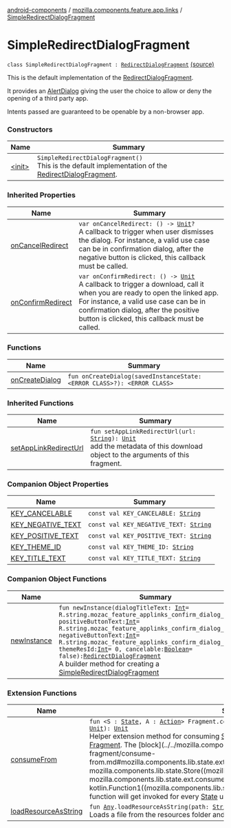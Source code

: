 [android-components](../../index.md) / [mozilla.components.feature.app.links](../index.md) / [SimpleRedirectDialogFragment](./index.md)

# SimpleRedirectDialogFragment

`class SimpleRedirectDialogFragment : `[`RedirectDialogFragment`](../-redirect-dialog-fragment/index.md) [(source)](https://github.com/mozilla-mobile/android-components/blob/master/components/feature/app-links/src/main/java/mozilla/components/feature/app/links/SimpleRedirectDialogFragment.kt#L23)

This is the default implementation of the [RedirectDialogFragment](../-redirect-dialog-fragment/index.md).

It provides an [AlertDialog](#) giving the user the choice to allow or deny the opening of a
third party app.

Intents passed are guaranteed to be openable by a non-browser app.

### Constructors

| Name | Summary |
|---|---|
| [&lt;init&gt;](-init-.md) | `SimpleRedirectDialogFragment()`<br>This is the default implementation of the [RedirectDialogFragment](../-redirect-dialog-fragment/index.md). |

### Inherited Properties

| Name | Summary |
|---|---|
| [onCancelRedirect](../-redirect-dialog-fragment/on-cancel-redirect.md) | `var onCancelRedirect: () -> `[`Unit`](https://kotlinlang.org/api/latest/jvm/stdlib/kotlin/-unit/index.html)`?`<br>A callback to trigger when user dismisses the dialog. For instance, a valid use case can be in confirmation dialog, after the negative button is clicked, this callback must be called. |
| [onConfirmRedirect](../-redirect-dialog-fragment/on-confirm-redirect.md) | `var onConfirmRedirect: () -> `[`Unit`](https://kotlinlang.org/api/latest/jvm/stdlib/kotlin/-unit/index.html)<br>A callback to trigger a download, call it when you are ready to open the linked app. For instance, a valid use case can be in confirmation dialog, after the positive button is clicked, this callback must be called. |

### Functions

| Name | Summary |
|---|---|
| [onCreateDialog](on-create-dialog.md) | `fun onCreateDialog(savedInstanceState: <ERROR CLASS>?): <ERROR CLASS>` |

### Inherited Functions

| Name | Summary |
|---|---|
| [setAppLinkRedirectUrl](../-redirect-dialog-fragment/set-app-link-redirect-url.md) | `fun setAppLinkRedirectUrl(url: `[`String`](https://kotlinlang.org/api/latest/jvm/stdlib/kotlin/-string/index.html)`): `[`Unit`](https://kotlinlang.org/api/latest/jvm/stdlib/kotlin/-unit/index.html)<br>add the metadata of this download object to the arguments of this fragment. |

### Companion Object Properties

| Name | Summary |
|---|---|
| [KEY_CANCELABLE](-k-e-y_-c-a-n-c-e-l-a-b-l-e.md) | `const val KEY_CANCELABLE: `[`String`](https://kotlinlang.org/api/latest/jvm/stdlib/kotlin/-string/index.html) |
| [KEY_NEGATIVE_TEXT](-k-e-y_-n-e-g-a-t-i-v-e_-t-e-x-t.md) | `const val KEY_NEGATIVE_TEXT: `[`String`](https://kotlinlang.org/api/latest/jvm/stdlib/kotlin/-string/index.html) |
| [KEY_POSITIVE_TEXT](-k-e-y_-p-o-s-i-t-i-v-e_-t-e-x-t.md) | `const val KEY_POSITIVE_TEXT: `[`String`](https://kotlinlang.org/api/latest/jvm/stdlib/kotlin/-string/index.html) |
| [KEY_THEME_ID](-k-e-y_-t-h-e-m-e_-i-d.md) | `const val KEY_THEME_ID: `[`String`](https://kotlinlang.org/api/latest/jvm/stdlib/kotlin/-string/index.html) |
| [KEY_TITLE_TEXT](-k-e-y_-t-i-t-l-e_-t-e-x-t.md) | `const val KEY_TITLE_TEXT: `[`String`](https://kotlinlang.org/api/latest/jvm/stdlib/kotlin/-string/index.html) |

### Companion Object Functions

| Name | Summary |
|---|---|
| [newInstance](new-instance.md) | `fun newInstance(dialogTitleText: `[`Int`](https://kotlinlang.org/api/latest/jvm/stdlib/kotlin/-int/index.html)` = R.string.mozac_feature_applinks_confirm_dialog_title, positiveButtonText: `[`Int`](https://kotlinlang.org/api/latest/jvm/stdlib/kotlin/-int/index.html)` = R.string.mozac_feature_applinks_confirm_dialog_confirm, negativeButtonText: `[`Int`](https://kotlinlang.org/api/latest/jvm/stdlib/kotlin/-int/index.html)` = R.string.mozac_feature_applinks_confirm_dialog_deny, themeResId: `[`Int`](https://kotlinlang.org/api/latest/jvm/stdlib/kotlin/-int/index.html)` = 0, cancelable: `[`Boolean`](https://kotlinlang.org/api/latest/jvm/stdlib/kotlin/-boolean/index.html)` = false): `[`RedirectDialogFragment`](../-redirect-dialog-fragment/index.md)<br>A builder method for creating a [SimpleRedirectDialogFragment](./index.md) |

### Extension Functions

| Name | Summary |
|---|---|
| [consumeFrom](../../mozilla.components.lib.state.ext/androidx.fragment.app.-fragment/consume-from.md) | `fun <S : `[`State`](../../mozilla.components.lib.state/-state.md)`, A : `[`Action`](../../mozilla.components.lib.state/-action.md)`> Fragment.consumeFrom(store: `[`Store`](../../mozilla.components.lib.state/-store/index.md)`<`[`S`](../../mozilla.components.lib.state.ext/androidx.fragment.app.-fragment/consume-from.md#S)`, `[`A`](../../mozilla.components.lib.state.ext/androidx.fragment.app.-fragment/consume-from.md#A)`>, block: (`[`S`](../../mozilla.components.lib.state.ext/androidx.fragment.app.-fragment/consume-from.md#S)`) -> `[`Unit`](https://kotlinlang.org/api/latest/jvm/stdlib/kotlin/-unit/index.html)`): `[`Unit`](https://kotlinlang.org/api/latest/jvm/stdlib/kotlin/-unit/index.html)<br>Helper extension method for consuming [State](../../mozilla.components.lib.state/-state.md) from a [Store](../../mozilla.components.lib.state/-store/index.md) sequentially in order inside a [Fragment](#). The [block](../../mozilla.components.lib.state.ext/androidx.fragment.app.-fragment/consume-from.md#mozilla.components.lib.state.ext$consumeFrom(androidx.fragment.app.Fragment, mozilla.components.lib.state.Store((mozilla.components.lib.state.ext.consumeFrom.S, mozilla.components.lib.state.ext.consumeFrom.A)), kotlin.Function1((mozilla.components.lib.state.ext.consumeFrom.S, kotlin.Unit)))/block) function will get invoked for every [State](../../mozilla.components.lib.state/-state.md) update. |
| [loadResourceAsString](../../mozilla.components.support.test.file/kotlin.-any/load-resource-as-string.md) | `fun `[`Any`](https://kotlinlang.org/api/latest/jvm/stdlib/kotlin/-any/index.html)`.loadResourceAsString(path: `[`String`](https://kotlinlang.org/api/latest/jvm/stdlib/kotlin/-string/index.html)`): `[`String`](https://kotlinlang.org/api/latest/jvm/stdlib/kotlin/-string/index.html)<br>Loads a file from the resources folder and returns its content as a string object. |
